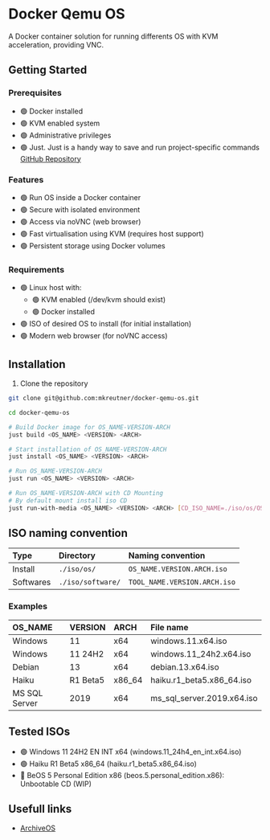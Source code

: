 # Docker Qemu OS

A Docker container solution for running differents OS with KVM acceleration, providing VNC.

## Getting Started

### Prerequisites

- :green_circle: Docker installed
- :green_circle: KVM enabled system
- :green_circle: Administrative privileges
- :green_circle: Just. Just is a handy way to save and run project-specific commands [GitHub Repository](git@github.com:casey/just.git)

### Features

- :green_circle: Run OS inside a Docker container
- :green_circle: Secure with isolated environment
- :green_circle: Access via noVNC (web browser)
- :green_circle: Fast virtualisation using KVM (requires host support)
- :green_circle: Persistent storage using Docker volumes

### Requirements

- :green_circle: Linux  host with:
    - :green_circle: KVM enabled (/dev/kvm should exist)
    - :green_circle: Docker installed
- :green_circle: ISO of desired OS to install (for initial installation)
- :green_circle: Modern web browser (for noVNC access)

## Installation

1. Clone the repository

```bash
git clone git@github.com:mkreutner/docker-qemu-os.git

cd docker-qemu-os

# Build Docker image for OS_NAME-VERSION-ARCH
just build <OS_NAME> <VERSION> <ARCH>

# Start installation of OS_NAME-VERSION-ARCH
just install <OS_NAME> <VERSION> <ARCH>

# Run OS_NAME-VERSION-ARCH
just run <OS_NAME> <VERSION> <ARCH>

# Run OS_NAME-VERSION-ARCH with CD Mounting
# By default mount install iso CD
just run-with-media <OS_NAME> <VERSION> <ARCH> [CD_ISO_NAME=./iso/os/OS_NAME.VERSION.ARCH.iso] 
```

## ISO naming convention

| Type | Directory | Naming convention |
|:-----|:----------|:------------------|
| Install | `./iso/os/` | `OS_NAME.VERSION.ARCH.iso` |
| Softwares | `./iso/software/` | `TOOL_NAME.VERSION.ARCH.iso` |

### Examples

| OS_NAME | VERSION | ARCH | File name | 
|:--------|:--------|:-----|:----------|
| Windows | 11      | x64  | windows.11.x64.iso |
| Windows | 11 24H2 | x64  | windows.11_24h2.x64.iso |
| Debian  | 13      | x64  | debian.13.x64.iso |
| Haiku   | R1 Beta5 | x86_64  | haiku.r1_beta5.x86_64.iso |
| MS SQL Server | 2019 | x64 | ms_sql_server.2019.x64.iso |

## Tested ISOs

* :green_circle: Windows 11 24H2 EN INT x64 (windows.11_24h4_en_int.x64.iso)
* :green_circle: Haiku R1 Beta5 x86_64 (haiku.r1_beta5.x86_64.iso)
* :red_circle:   BeOS 5 Personal Edition x86 (beos.5.personal_edition.x86): Unbootable CD (WIP)

## Usefull links

- [ArchiveOS](https://archiveos.org/)


